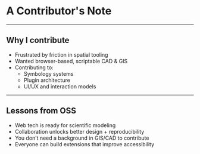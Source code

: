 # A Contributor's Note
---

## Why I contribute

- Frustrated by friction in spatial tooling  
- Wanted browser-based, scriptable CAD & GIS  
- Contributing to:
  - Symbology systems  
  - Plugin architecture  
  - UI/UX and interaction models  
---

## Lessons from OSS

- Web tech is ready for scientific modeling  
- Collaboration unlocks better design + reproducibility  
- You don’t need a background in GIS/CAD to contribute  
- Everyone can build extensions that improve accessibility  

